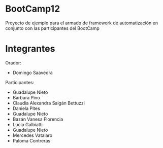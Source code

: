 # BootCamp12
Proyecto de ejemplo para el armado de framework de automatización en conjunto con las participantes del BootCamp



# Integrantes
Orador:
* Domingo Saavedra


Participantes: 
* Guadalupe Nieto
* Bárbara Pino
* Claudia Alexandra Salgán Bettuzzi
* Daniela Pites
* Guadalupe Nieto
* Bazán Vanesa Florencia
* Lucia Galbiatti  
* Guadalupe Nieto
* Mercedes Vatalaro
* Paloma Contreras
